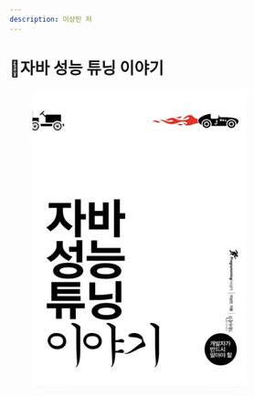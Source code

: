 ```yaml
---
description: 이상민 저
---
```


# 자바 성능 튜닝 이야기

<figure><img src="../../.gitbook/assets/image (4).png" alt="" width="375"><figcaption></figcaption></figure>
